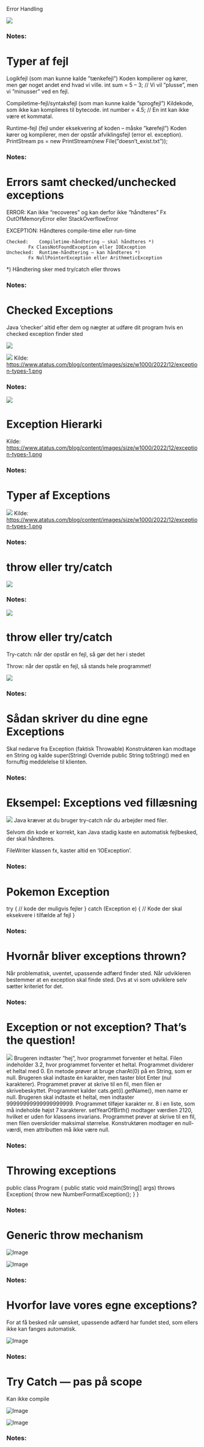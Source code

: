 <!-- Slide number: 1 -->
Error Handling

![](GoogleShape55p13.jpg)

### Notes:

<!-- Slide number: 2 -->
# Typer af fejl
Logikfejl (som man kunne kalde ”tænkefejl”)
Koden kompilerer og kører, men gør noget andet end hvad vi ville.
int sum = 5 – 3; // Vi vil ”plusse”, men vi ”minusser” ved en fejl.

Compiletime-fejl/syntaksfejl (som man kunne kalde ”sprogfejl”)
Kildekode, som ikke kan kompileres til bytecode.
int number = 4.5; // En int kan ikke være et kommatal.

Runtime-fejl (fejl under eksekvering af koden – måske ”kørefejl”)
Koden kører og kompilerer, men der opstår afviklingsfejl (error el. exception).
PrintStream ps = new PrintStream(new File(”doesn’t_exist.txt”));

### Notes:

<!-- Slide number: 3 -->
# Errors samt checked/unchecked exceptions

ERROR:		Kan ikke “recoveres” og kan derfor ikke “håndteres”
			Fx OutOfMemoryError eller StackOverflowError

EXCEPTION:		Håndteres compile-time eller run-time

	Checked:	Compiletime-håndtering – skal håndteres *)
			Fx ClassNotFoundException eller IOException
	Unchecked:	Runtime-håndtering – kan håndteres *)
			Fx NullPointerException eller ArithmeticException

*) Håndtering sker med try/catch eller throws

### Notes:

<!-- Slide number: 4 -->
# Checked Exceptions

Java ‘checker’ altid efter dem og nægter at udføre dit program hvis en checked exception finder sted

![](GoogleShape75p16.jpg)

![](GoogleShape76p16.jpg)
Kilde: https://www.atatus.com/blog/content/images/size/w1000/2022/12/exception-types-1.png

### Notes:

<!-- Slide number: 5 -->

![](GoogleShape84p17.jpg)
# Exception Hierarki

Kilde: https://www.atatus.com/blog/content/images/size/w1000/2022/12/exception-types-1.png

### Notes:

<!-- Slide number: 6 -->
# Typer af Exceptions

![](GoogleShape95p18.jpg)
Kilde: https://www.atatus.com/blog/content/images/size/w1000/2022/12/exception-types-1.png

### Notes:

<!-- Slide number: 7 -->
# throw eller  try/catch

![](GoogleShape101p19.jpg)

### Notes:

<!-- Slide number: 8 -->

![](GoogleShape109p20.jpg)
# throw eller  try/catch
Try-catch:
når der opstår en fejl, så gør det her i stedet

Throw:
når der opstår en fejl, så stands hele programmet!

![](GoogleShape108p20.jpg)

### Notes:

<!-- Slide number: 9 -->
# Sådan skriver du dine egne Exceptions

Skal nedarve fra Exception (faktisk Throwable)
Konstruktøren kan modtage en String og kalde super(String)
Override public String toString() med en fornuftig meddelelse til klienten.

### Notes:

<!-- Slide number: 10 -->
# Eksempel: Exceptions ved fillæsning

![](GoogleShape121p22.jpg)
Java kræver at du bruger try-catch når du arbejder med filer.

Selvom din kode er korrekt, kan Java stadig kaste en automatisk fejlbesked, der skal håndteres.

FileWriter klassen fx, kaster altid en ‘IOException’.

### Notes:

<!-- Slide number: 11 -->
# Pokemon Exception

try {
    // kode der muligvis fejler
} catch (Exception e) {
    // Kode der skal eksekvere i tilfælde af fejl
}

### Notes:

<!-- Slide number: 12 -->
# Hvornår bliver exceptions thrown?
Når problematisk, uventet, upassende adfærd finder sted.
Når udvikleren bestemmer at en exception skal finde sted. Dvs at vi som udviklere selv sætter kriteriet for det.

### Notes:

<!-- Slide number: 13 -->
# Exception or not exception? That’s the question!

![](GoogleShape141p25.jpg)
Brugeren indtaster ”hej”, hvor programmet forventer et heltal.
Filen indeholder 3.2, hvor programmet forventer et heltal.
Programmet dividerer et heltal med 0.
En metode prøver at bruge charAt(0) på en String, som er null.
Brugeren skal indtaste én karakter, men taster blot Enter (nul karakterer).
Programmet prøver at skrive til en fil, men filen er skrivebeskyttet.
Programmet kalder cats.get(i).getName(), men name er null.
Brugeren skal indtaste et heltal, men indtaster 99999999999999999999.
Programmet tilføjer karakter nr. 8 i en liste, som må indeholde højst 7 karakterer.
setYearOfBirth() modtager værdien 2120, hvilket er uden for klassens invarians.
Programmet prøver at skrive til en fil, men filen overskrider maksimal størrelse.
Konstruktøren modtager en null-værdi, men attributten må ikke være null.

### Notes:

<!-- Slide number: 14 -->
# Throwing exceptions
public class Program {
    public static void main(String[] args) throws Exception{
        throw new NumberFormatException();
}
}

### Notes:

<!-- Slide number: 15 -->
# Generic throw mechanism

![Image](GoogleShape153p27.jpg)

![Image](GoogleShape154p27.jpg)

### Notes:

<!-- Slide number: 16 -->
# Hvorfor lave vores egne exceptions?
For at få besked når uønsket, upassende adfærd har fundet sted, som ellers ikke kan fanges automatisk.

![Image](GoogleShape163p28.jpg)

### Notes:

<!-- Slide number: 17 -->
# Try Catch — pas på scope
Kan ikke compile

![Image](GoogleShape170p29.jpg)

![Image](GoogleShape168p29.jpg)

### Notes: